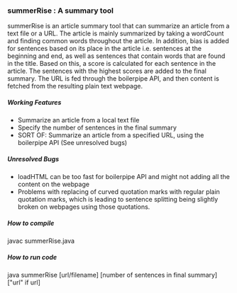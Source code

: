 <h3>summerRise : A summary tool</h3>
  summerRise is an article summary tool that can summarize an article from a text file or a URL.
  The article is mainly summarized by taking a wordCount and finding common words throughout the article.
  In addition, bias is added for sentences based on its place in the article i.e. sentences at the beginning
  and end, as well as sentences that contain words that are found in the title. 
  Based on this, a score is calculated for each sentence in the article. The sentences with the highest
  scores are added to the final summary.
  The URL is fed through the boilerpipe API, and then content is fetched from the resulting plain text webpage.
<h5>Working Features</h5>
  <ul>
    <li>Summarize an article from a local text file</li>
    <li>Specify the number of sentences in the final summary</li>
    <li>SORT OF: Summarize an article from a specified URL, using the boilerpipe API (See unresolved bugs)
    </li>
  </ul>
<h5>Unresolved Bugs</h5>
  <ul>
    <li>loadHTML can be too fast for boilerpipe API and might not adding all the content on the webpage</li>
    <li>Problems with replacing of curved quotation marks with regular plain quotation marks, which is
    leading to sentence splitting being slightly broken on webpages using those quotations.</li>
  </ul>
<h5>How to compile</h5>
    javac summerRise.java
<h5>How to run code</h5>
    java summerRise [url/filename] [number of sentences in final summary] ["url" if url]

